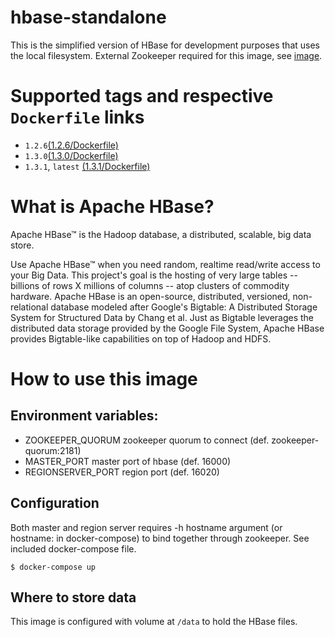 # hbase-standalone
This is the simplified version of HBase for development purposes that uses the local filesystem. External Zookeeper required for this image, see [image](https://hub.docker.com/_/zookeeper/).

# Supported tags and respective `Dockerfile` links

* `1.2.6`[(1.2.6/Dockerfile)](https://github.com/noteax/hbase-standalone/blob/master/1.2.6/Dockerfile)
* `1.3.0`[(1.3.0/Dockerfile)](https://github.com/noteax/hbase-standalone/blob/master/1.3.0/Dockerfile)
* `1.3.1`, `latest` [(1.3.1/Dockerfile)](https://github.com/noteax/hbase-standalone/blob/master/1.3.1/Dockerfile)

# What is Apache HBase?

Apache HBase™ is the Hadoop database, a distributed, scalable, big data store.

Use Apache HBase™ when you need random, realtime read/write access to your Big Data. This project's goal is the hosting of very large tables -- billions of rows X millions of columns -- atop clusters of commodity hardware. Apache HBase is an open-source, distributed, versioned, non-relational database modeled after Google's Bigtable: A Distributed Storage System for Structured Data by Chang et al. Just as Bigtable leverages the distributed data storage provided by the Google File System, Apache HBase provides Bigtable-like capabilities on top of Hadoop and HDFS.

# How to use this image

## Environment variables:

 * ZOOKEEPER_QUORUM zookeeper quorum to connect (def. zookeeper-quorum:2181)
 * MASTER_PORT master port of hbase (def. 16000)
 * REGIONSERVER_PORT region port (def. 16020)

## Configuration

Both master and region server requires -h hostname argument (or hostname: in docker-compose) to bind together through zookeeper. See included docker-compose file.

	$ docker-compose up

## Where to store data

This image is configured with volume at `/data` to hold the HBase files.
